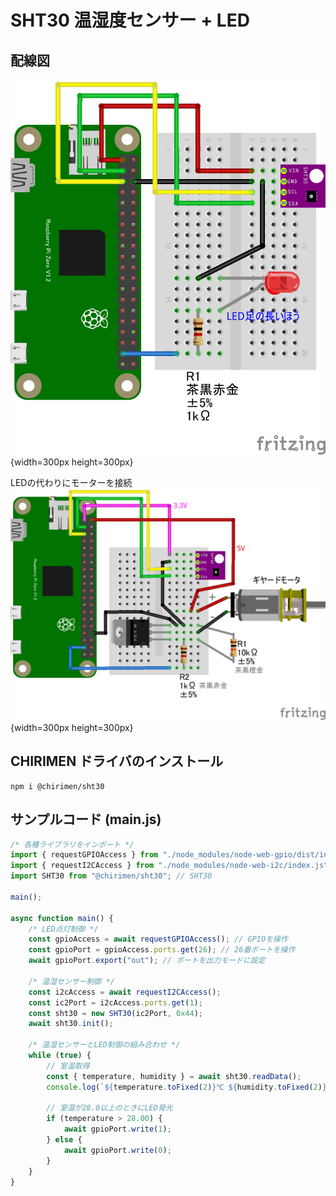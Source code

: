 # SHT30 温湿度センサー + LED

## 配線図

![配線図](./SHT30_LED.png "schematic"){width=300px height=300px}

LEDの代わりにモーターを接続
![配線図(LEDの代わりにモーターを接続)](./SHT30_MOTORB.png "schematic"){width=300px height=300px}

## CHIRIMEN ドライバのインストール

```shell
npm i @chirimen/sht30
```

## サンプルコード (main.js)

```javascript
/* 各種ライブラリをインポート */
import { requestGPIOAccess } from "./node_modules/node-web-gpio/dist/index.js"; // WebGPIO 
import { requestI2CAccess } from "./node_modules/node-web-i2c/index.js"; // WebI2C
import SHT30 from "@chirimen/sht30"; // SHT30

main();

async function main() {
    /* LED点灯制御 */
    const gpioAccess = await requestGPIOAccess(); // GPIOを操作
    const gpioPort = gpioAccess.ports.get(26); // 26番ポートを操作
    await gpioPort.export("out"); // ポートを出力モードに設定

    /* 温湿センサー制御 */
    const i2cAccess = await requestI2CAccess();
    const ic2Port = i2cAccess.ports.get(1);
    const sht30 = new SHT30(ic2Port, 0x44);
    await sht30.init();

    /* 温湿センサーとLED制御の組み合わせ */
    while (true) {
        // 室温取得
        const { temperature, humidity } = await sht30.readData();
        console.log(`${temperature.toFixed(2)}℃ ${humidity.toFixed(2)}％`);

        // 室温が28.0以上のときにLED発光
        if (temperature > 28.00) {
            await gpioPort.write(1);
        } else {
            await gpioPort.write(0);
        }
    }
}
```
